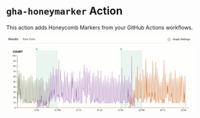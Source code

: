 # `gha-honeymarker` Action
This action adds Honeycomb Markers from your GitHub Actions workflows.

![release](/assets/honeymarker.gif)